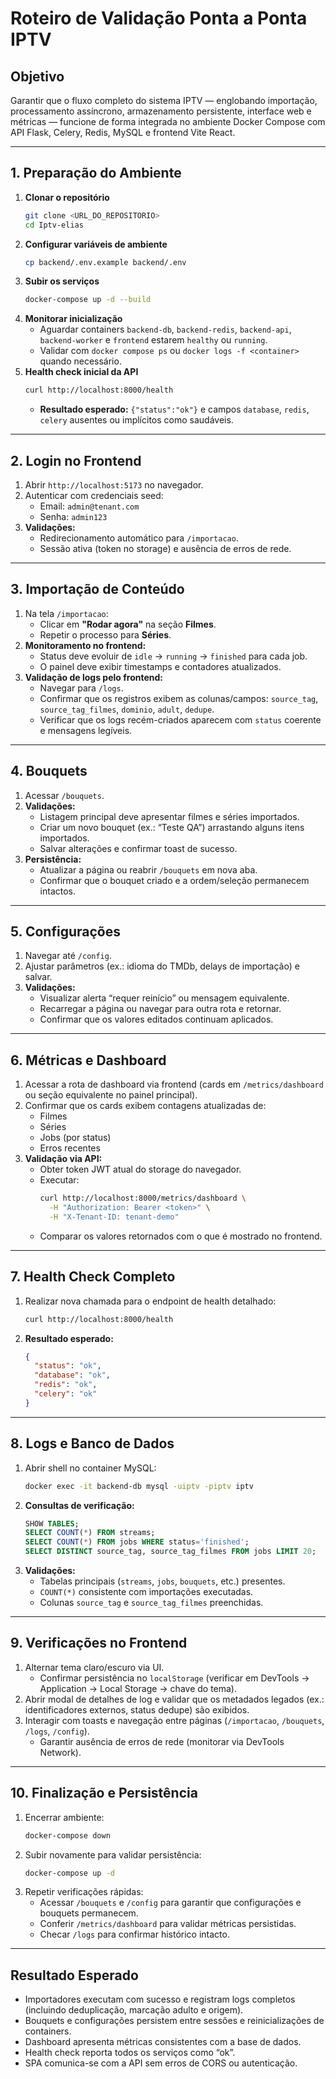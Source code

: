 # Roteiro de Validação Ponta a Ponta IPTV

## Objetivo
Garantir que o fluxo completo do sistema IPTV — englobando importação, processamento assíncrono, armazenamento persistente, interface web e métricas — funcione de forma integrada no ambiente Docker Compose com API Flask, Celery, Redis, MySQL e frontend Vite React.

---

## 1. Preparação do Ambiente
1. **Clonar o repositório**
   ```bash
   git clone <URL_DO_REPOSITORIO>
   cd Iptv-elias
   ```
2. **Configurar variáveis de ambiente**
   ```bash
   cp backend/.env.example backend/.env
   ```
3. **Subir os serviços**
   ```bash
   docker-compose up -d --build
   ```
4. **Monitorar inicialização**
   - Aguardar containers `backend-db`, `backend-redis`, `backend-api`, `backend-worker` e `frontend` estarem `healthy` ou `running`.
   - Validar com `docker compose ps` ou `docker logs -f <container>` quando necessário.
5. **Health check inicial da API**
   ```bash
   curl http://localhost:8000/health
   ```
   - **Resultado esperado:** `{"status":"ok"}` e campos `database`, `redis`, `celery` ausentes ou implícitos como saudáveis.

---

## 2. Login no Frontend
1. Abrir `http://localhost:5173` no navegador.
2. Autenticar com credenciais seed:
   - Email: `admin@tenant.com`
   - Senha: `admin123`
3. **Validações:**
   - Redirecionamento automático para `/importacao`.
   - Sessão ativa (token no storage) e ausência de erros de rede.

---

## 3. Importação de Conteúdo
1. Na tela `/importacao`:
   - Clicar em **"Rodar agora"** na seção **Filmes**.
   - Repetir o processo para **Séries**.
2. **Monitoramento no frontend:**
   - Status deve evoluir de `idle` → `running` → `finished` para cada job.
   - O painel deve exibir timestamps e contadores atualizados.
3. **Validação de logs pelo frontend:**
   - Navegar para `/logs`.
   - Confirmar que os registros exibem as colunas/campos: `source_tag`, `source_tag_filmes`, `dominio`, `adult`, `dedupe`.
   - Verificar que os logs recém-criados aparecem com `status` coerente e mensagens legíveis.

---

## 4. Bouquets
1. Acessar `/bouquets`.
2. **Validações:**
   - Listagem principal deve apresentar filmes e séries importados.
   - Criar um novo bouquet (ex.: “Teste QA”) arrastando alguns itens importados.
   - Salvar alterações e confirmar toast de sucesso.
3. **Persistência:**
   - Atualizar a página ou reabrir `/bouquets` em nova aba.
   - Confirmar que o bouquet criado e a ordem/seleção permanecem intactos.

---

## 5. Configurações
1. Navegar até `/config`.
2. Ajustar parâmetros (ex.: idioma do TMDb, delays de importação) e salvar.
3. **Validações:**
   - Visualizar alerta “requer reinício” ou mensagem equivalente.
   - Recarregar a página ou navegar para outra rota e retornar.
   - Confirmar que os valores editados continuam aplicados.

---

## 6. Métricas e Dashboard
1. Acessar a rota de dashboard via frontend (cards em `/metrics/dashboard` ou seção equivalente no painel principal).
2. Confirmar que os cards exibem contagens atualizadas de:
   - Filmes
   - Séries
   - Jobs (por status)
   - Erros recentes
3. **Validação via API:**
   - Obter token JWT atual do storage do navegador.
   - Executar:
     ```bash
     curl http://localhost:8000/metrics/dashboard \
       -H "Authorization: Bearer <token>" \
       -H "X-Tenant-ID: tenant-demo"
     ```
   - Comparar os valores retornados com o que é mostrado no frontend.

---

## 7. Health Check Completo
1. Realizar nova chamada para o endpoint de health detalhado:
   ```bash
   curl http://localhost:8000/health
   ```
2. **Resultado esperado:**
   ```json
   {
     "status": "ok",
     "database": "ok",
     "redis": "ok",
     "celery": "ok"
   }
   ```

---

## 8. Logs e Banco de Dados
1. Abrir shell no container MySQL:
   ```bash
   docker exec -it backend-db mysql -uiptv -piptv iptv
   ```
2. **Consultas de verificação:**
   ```sql
   SHOW TABLES;
   SELECT COUNT(*) FROM streams;
   SELECT COUNT(*) FROM jobs WHERE status='finished';
   SELECT DISTINCT source_tag, source_tag_filmes FROM jobs LIMIT 20;
   ```
3. **Validações:**
   - Tabelas principais (`streams`, `jobs`, `bouquets`, etc.) presentes.
   - `COUNT(*)` consistente com importações executadas.
   - Colunas `source_tag` e `source_tag_filmes` preenchidas.

---

## 9. Verificações no Frontend
1. Alternar tema claro/escuro via UI.
   - Confirmar persistência no `localStorage` (verificar em DevTools → Application → Local Storage → chave do tema).
2. Abrir modal de detalhes de log e validar que os metadados legados (ex.: identificadores externos, status dedupe) são exibidos.
3. Interagir com toasts e navegação entre páginas (`/importacao`, `/bouquets`, `/logs`, `/config`).
   - Garantir ausência de erros de rede (monitorar via DevTools Network).

---

## 10. Finalização e Persistência
1. Encerrar ambiente:
   ```bash
   docker-compose down
   ```
2. Subir novamente para validar persistência:
   ```bash
   docker-compose up -d
   ```
3. Repetir verificações rápidas:
   - Acessar `/bouquets` e `/config` para garantir que configurações e bouquets permanecem.
   - Conferir `/metrics/dashboard` para validar métricas persistidas.
   - Checar `/logs` para confirmar histórico intacto.

---

## Resultado Esperado
- Importadores executam com sucesso e registram logs completos (incluindo deduplicação, marcação adulto e origem).
- Bouquets e configurações persistem entre sessões e reinicializações de containers.
- Dashboard apresenta métricas consistentes com a base de dados.
- Health check reporta todos os serviços como “ok”.
- SPA comunica-se com a API sem erros de CORS ou autenticação.
